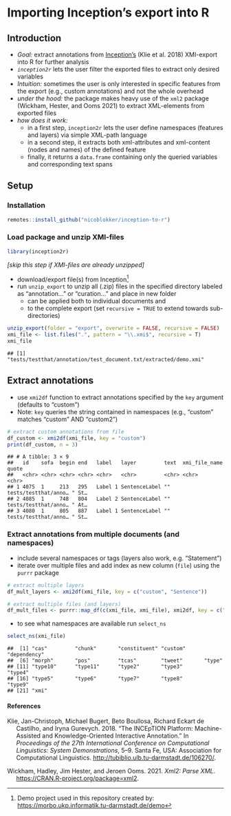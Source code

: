 Importing Inception’s export into R
================

## Introduction

- *Goal:* extract annotations from
  [Inception’s](https://inception-project.github.io/) (Klie et al. 2018)
  XMI-export into R for further analysis
- *`inception2r`* lets the user filter the exported files to extract
  only desired variables
- *Intuition:* sometimes the user is only interested in specific
  features from the export (e.g., custom annotations) and not the whole
  overhead
- *under the hood:* the package makes heavy use of the `xml2` package
  (Wickham, Hester, and Ooms 2021) to extract XML-elements from exported
  files
- *how does it work:*
  - in a first step, `inception2r` lets the user define namespaces
    (features and layers) via simple XML-path language
  - in a second step, it extracts both xml-attributes and xml-content
    (nodes and names) of the defined feature
  - finally, it returns a `data.frame` containing only the queried
    variables and corresponding text spans

## Setup

### Installation

``` r
remotes::install_github("nicoblokker/inception-to-r")
```

### Load package and unzip XMI-files

``` r
library(inception2r)
```

*\[skip this step if XMI-files are already unzipped\]*

- download/export file(s) from Inception[^1]
- run `unzip_export` to unzip all (.zip) files in the specified
  directory labeled as “annotation…” or “curation…” and place in new
  folder
  - can be applied both to individual documents and
  - to the complete export (set `recursive = TRUE` to extend towards
    sub-directories)

``` r
unzip_export(folder = "export", overwrite = FALSE, recursive = FALSE)     # CREATES LOCAL FILES; USE WITH CAUTION 
xmi_file <- list.files(".", pattern = "\\.xmi$", recursive = T)           # select only XMI-files
xmi_file
```

    ## [1] "tests/testthat/annotation/test_document.txt/extracted/demo.xmi"

## Extract annotations

- use `xmi2df` function to extract annotations specified by the `key`
  argument (defaults to “custom”)
- Note: `key` queries the string contained in namespaces (e.g., “custom”
  matches “custom” AND “custom2”)

``` r
# extract custom annotations from file
df_custom <- xmi2df(xmi_file, key = "custom")
print(df_custom, n = 3)
```

    ## # A tibble: 3 × 9
    ##   id    sofa  begin end   label   layer         text  xmi_file_name        quote
    ##   <chr> <chr> <chr> <chr> <chr>   <chr>         <chr> <chr>                <chr>
    ## 1 4075  1     213   295   Label 1 SentenceLabel ""    tests/testthat/anno… " St…
    ## 2 4085  1     748   804   Label 2 SentenceLabel ""    tests/testthat/anno… " At…
    ## 3 4080  1     805   887   Label 1 SentenceLabel ""    tests/testthat/anno… " St…

### Extract annotations from multiple documents (and namespaces)

- include several namespaces or tags (layers also work,
  e.g. “Statement”)
- iterate over multiple files and add index as new column (`file`) using
  the `purrr` package

``` r
# extract multiple layers
df_mult_layers <- xmi2df(xmi_file, key = c("custom", "Sentence")) 

# extract multiple files (and layers)
df_mult_files <- purrr::map_df(c(xmi_file, xmi_file), xmi2df, key = c("custom", "Sentence"), .id = "file")
```

- to see what namespaces are available run `select_ns`

``` r
select_ns(xmi_file)
```

    ##  [1] "cas"         "chunk"       "constituent" "custom"      "dependency" 
    ##  [6] "morph"       "pos"         "tcas"        "tweet"       "type"       
    ## [11] "type10"      "type11"      "type2"       "type3"       "type4"      
    ## [16] "type5"       "type6"       "type7"       "type8"       "type9"      
    ## [21] "xmi"

#### References

<div id="refs" class="references csl-bib-body hanging-indent">

<div id="ref-inception" class="csl-entry">

Klie, Jan-Christoph, Michael Bugert, Beto Boullosa, Richard Eckart de
Castilho, and Iryna Gurevych. 2018. “The INCEpTION Platform:
Machine-Assisted and Knowledge-Oriented Interactive Annotation.” In
*Proceedings of the 27th International Conference on Computational
Linguistics: System Demonstrations*, 5–9. Santa Fe, USA: Association for
Computational Linguistics.
<http://tubiblio.ulb.tu-darmstadt.de/106270/>.

</div>

<div id="ref-xml2" class="csl-entry">

Wickham, Hadley, Jim Hester, and Jeroen Ooms. 2021. *Xml2: Parse XML*.
<https://CRAN.R-project.org/package=xml2>.

</div>

</div>

[^1]: Demo project used in this repository created by:
    <https://morbo.ukp.informatik.tu-darmstadt.de/demo>
